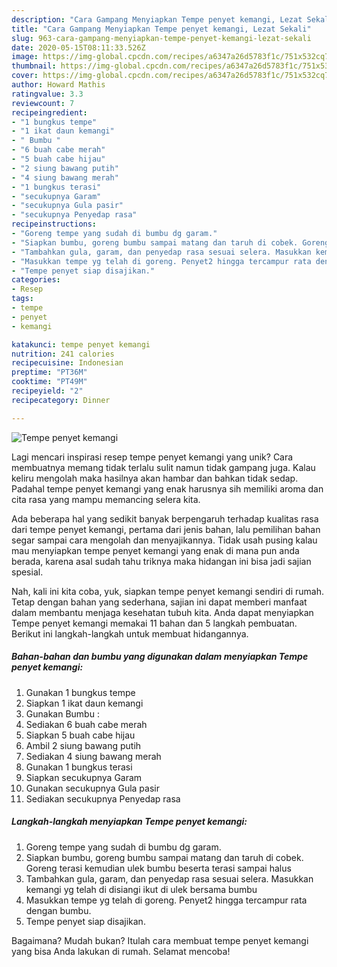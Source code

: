 ```yaml
---
description: "Cara Gampang Menyiapkan Tempe penyet kemangi, Lezat Sekali"
title: "Cara Gampang Menyiapkan Tempe penyet kemangi, Lezat Sekali"
slug: 963-cara-gampang-menyiapkan-tempe-penyet-kemangi-lezat-sekali
date: 2020-05-15T08:11:33.526Z
image: https://img-global.cpcdn.com/recipes/a6347a26d5783f1c/751x532cq70/tempe-penyet-kemangi-foto-resep-utama.jpg
thumbnail: https://img-global.cpcdn.com/recipes/a6347a26d5783f1c/751x532cq70/tempe-penyet-kemangi-foto-resep-utama.jpg
cover: https://img-global.cpcdn.com/recipes/a6347a26d5783f1c/751x532cq70/tempe-penyet-kemangi-foto-resep-utama.jpg
author: Howard Mathis
ratingvalue: 3.3
reviewcount: 7
recipeingredient:
- "1 bungkus tempe"
- "1 ikat daun kemangi"
- " Bumbu "
- "6 buah cabe merah"
- "5 buah cabe hijau"
- "2 siung bawang putih"
- "4 siung bawang merah"
- "1 bungkus terasi"
- "secukupnya Garam"
- "secukupnya Gula pasir"
- "secukupnya Penyedap rasa"
recipeinstructions:
- "Goreng tempe yang sudah di bumbu dg garam."
- "Siapkan bumbu, goreng bumbu sampai matang dan taruh di cobek. Goreng terasi kemudian ulek bumbu beserta terasi sampai halus"
- "Tambahkan gula, garam, dan penyedap rasa sesuai selera. Masukkan kemangi yg telah di disiangi ikut di ulek bersama bumbu"
- "Masukkan tempe yg telah di goreng. Penyet2 hingga tercampur rata dengan bumbu."
- "Tempe penyet siap disajikan."
categories:
- Resep
tags:
- tempe
- penyet
- kemangi

katakunci: tempe penyet kemangi 
nutrition: 241 calories
recipecuisine: Indonesian
preptime: "PT36M"
cooktime: "PT49M"
recipeyield: "2"
recipecategory: Dinner

---
```



![Tempe penyet kemangi](https://img-global.cpcdn.com/recipes/a6347a26d5783f1c/751x532cq70/tempe-penyet-kemangi-foto-resep-utama.jpg)

Lagi mencari inspirasi resep tempe penyet kemangi yang unik? Cara membuatnya memang tidak terlalu sulit namun tidak gampang juga. Kalau keliru mengolah maka hasilnya akan hambar dan bahkan tidak sedap. Padahal tempe penyet kemangi yang enak harusnya sih memiliki aroma dan cita rasa yang mampu memancing selera kita.



Ada beberapa hal yang sedikit banyak berpengaruh terhadap kualitas rasa dari tempe penyet kemangi, pertama dari jenis bahan, lalu pemilihan bahan segar sampai cara mengolah dan menyajikannya. Tidak usah pusing kalau mau menyiapkan tempe penyet kemangi yang enak di mana pun anda berada, karena asal sudah tahu triknya maka hidangan ini bisa jadi sajian spesial.


Nah, kali ini kita coba, yuk, siapkan tempe penyet kemangi sendiri di rumah. Tetap dengan bahan yang sederhana, sajian ini dapat memberi manfaat dalam membantu menjaga kesehatan tubuh kita. Anda dapat menyiapkan Tempe penyet kemangi memakai 11 bahan dan 5 langkah pembuatan. Berikut ini langkah-langkah untuk membuat hidangannya.

<!--inarticleads1-->

##### Bahan-bahan dan bumbu yang digunakan dalam menyiapkan Tempe penyet kemangi:

1. Gunakan 1 bungkus tempe
1. Siapkan 1 ikat daun kemangi
1. Gunakan  Bumbu :
1. Sediakan 6 buah cabe merah
1. Siapkan 5 buah cabe hijau
1. Ambil 2 siung bawang putih
1. Sediakan 4 siung bawang merah
1. Gunakan 1 bungkus terasi
1. Siapkan secukupnya Garam
1. Gunakan secukupnya Gula pasir
1. Sediakan secukupnya Penyedap rasa




<!--inarticleads2-->

##### Langkah-langkah menyiapkan Tempe penyet kemangi:

1. Goreng tempe yang sudah di bumbu dg garam.
1. Siapkan bumbu, goreng bumbu sampai matang dan taruh di cobek. Goreng terasi kemudian ulek bumbu beserta terasi sampai halus
1. Tambahkan gula, garam, dan penyedap rasa sesuai selera. Masukkan kemangi yg telah di disiangi ikut di ulek bersama bumbu
1. Masukkan tempe yg telah di goreng. Penyet2 hingga tercampur rata dengan bumbu.
1. Tempe penyet siap disajikan.




Bagaimana? Mudah bukan? Itulah cara membuat tempe penyet kemangi yang bisa Anda lakukan di rumah. Selamat mencoba!
